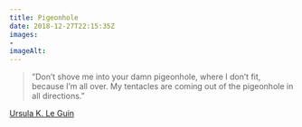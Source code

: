 ```yaml
---
title: Pigeonhole
date: 2018-12-27T22:15:35Z
images: 
- 
imageAlt: 
---
```


> ”Don’t shove me into your damn pigeonhole, where I don’t fit, because I’m all over. My tentacles are coming out of the pigeonhole in all directions.”

[Ursula K. Le Guin](https://en.wikipedia.org/wiki/Ursula_K._Le_Guin)
